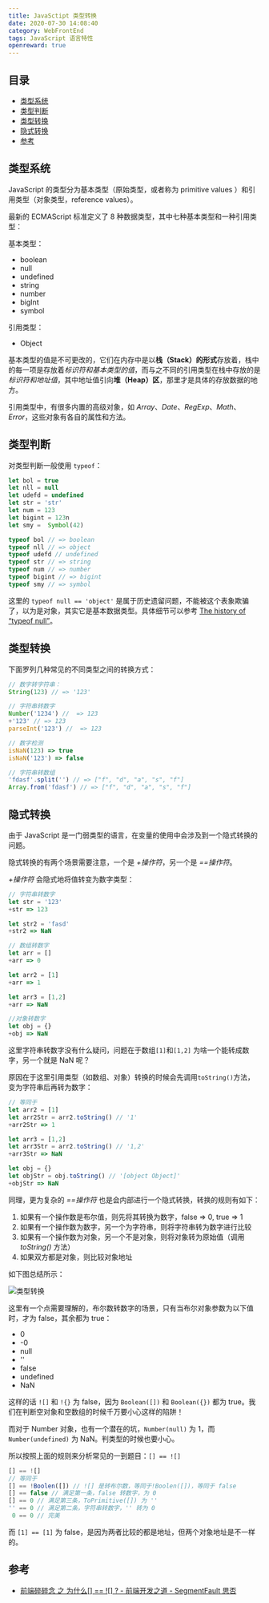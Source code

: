 ```yaml
---
title: JavaSctipt 类型转换
date: 2020-07-30 14:08:40
category: WebFrontEnd
tags: JavaScript 语言特性
openreward: true
---
```


## 目录

<!-- toc -->

- [类型系统](#类型系统)
- [类型判断](#类型判断)
- [类型转换](#类型转换)
- [隐式转换](#隐式转换)
- [参考](#参考)

<!-- tocstop -->

## 类型系统

JavaScript 的类型分为基本类型（原始类型，或者称为 primitive values ）和引用类型（对象类型，reference values）。

最新的 ECMAScript 标准定义了 8 种数据类型，其中七种基本类型和一种引用类型：

基本类型：
  + boolean
  + null
  + undefined
  + string
  + number
  + bigInt
  + symbol

引用类型：
  + Object

基本类型的值是不可更改的，它们在内存中是以**栈（Stack）的形式**存放着，栈中的每一项是存放着*标识符和基本类型的值*，而与之不同的引用类型在栈中存放的是*标识符和地址值*，其中地址值引向**堆（Heap）区**，那里才是具体的存放数据的地方。

引用类型中，有很多内置的高级对象，如 *Array*、*Date*、*RegExp*、*Math*、*Error*，这些对象有各自的属性和方法。

## 类型判断

对类型判断一般使用 `typeof`：

```js
let bol = true
let nll = null
let udefd = undefined
let str = 'str'
let num = 123
let bigint = 123n
let smy =  Symbol(42)

typeof bol // => boolean
typeof nll // => object
typeof udefd // undefined
typeof str // => string
typeof num // => number
typeof bigint // => bigint
typeof smy // => symbol
```

这里的 `typeof null == 'object'` 是属于历史遗留问题，不能被这个表象欺骗了，以为是对象，其实它是基本数据类型。具体细节可以参考 [The history of “typeof null”](https://2ality.com/2013/10/typeof-null.html)。

## 类型转换

下面罗列几种常见的不同类型之间的转换方式：

```js
// 数字转字符串：
String(123) // => '123'

// 字符串转数字
Number('1234') //  => 123
+'123' // => 123
parseInt('123') //  => 123

// 数字检测
isNaN(123) => true
isNaN('123') => false

// 字符串转数组
'fdasf'.split('') // => ["f", "d", "a", "s", "f"]
Array.from('fdasf') // => ["f", "d", "a", "s", "f"]
```

## 隐式转换

由于 JavaScript 是一门弱类型的语言，在变量的使用中会涉及到一个隐式转换的问题。

隐式转换的有两个场景需要注意，一个是 *+操作符*，另一个是 *==操作符*。

*+操作符* 会隐式地将值转变为数字类型：

```js
// 字符串转数字
let str = '123'
+str => 123

let str2 = 'fasd'
+str2 => NaN

// 数组转数字
let arr = []
+arr => 0

let arr2 = [1]
+arr => 1

let arr3 = [1,2]
+arr => NaN

//对象转数字
let obj = {}
+obj => NaN
```

这里字符串转数字没有什么疑问，问题在于数组`[1]`和`[1,2]` 为啥一个能转成数字，另一个就是 NaN 呢？

原因在于这里引用类型（如数组、对象）转换的时候会先调用`toString()`方法，变为字符串后再转为数字：

```js
// 等同于
let arr2 = [1]
let arr2Str = arr2.toString() // '1'
+arr2Str => 1

let arr3 = [1,2]
let arr3Str = arr2.toString() // '1,2'
+arr3Str => NaN

let obj = {}
let objStr = obj.toString() // '[object Object]'
+objStr => NaN
```

同理，更为复杂的 *==操作符* 也是会内部进行一个隐式转换，转换的规则有如下：

1. 如果有一个操作数是布尔值，则先将其转换为数字，false => 0, true => 1
2. 如果有一个操作数为数字，另一个为字符串，则将字符串转为数字进行比较
3. 如果有一个操作数为对象，另一个不是对象，则将对象转为原始值（调用 *toString()* 方法）
4. 如果双方都是对象，则比较对象地址

如下图总结所示：

![类型转换](type.png)

这里有一个点需要理解的，布尔数转数字的场景，只有当布尔对象参数为以下值时，才为 false，其余都为 true：

+ 0
+ -0
+ null
+ ''
+ false
+ undefined
+ NaN

这样的话 `![]` 和 `!{}` 为 false，因为 `Boolean([])` 和 `Boolean({})` 都为 true。我们在判断空对象和空数组的时候千万要小心这样的陷阱！

而对于 Number 对象，也有一个潜在的坑，`Number(null)` 为 1，而 `Number(undefined)` 为 NaN。判类型的时候也要小心。

所以按照上面的规则来分析常见的一到题目：`[] == ![]`

```js
[] == ![]
// 等同于
[] == !Boolen([]) // ![] 是转布尔数，等同于!Boolen([])，等同于 false
[] == false // 满足第一条，false 转数字，为 0
[] == 0 // 满足第三条，ToPrimitive([]) 为 ''
'' == 0 // 满足第二条，字符串转数字，'' 转为 0
 0 == 0 // 完美
```

而 `[1] == [1]` 为 false，是因为两者比较的都是地址，但两个对象地址是不一样的。

## 参考

+ [前端碎碎念 之 为什么[] == ![] ? - 前端开发之道 - SegmentFault 思否](https://segmentfault.com/a/1190000008594792)


